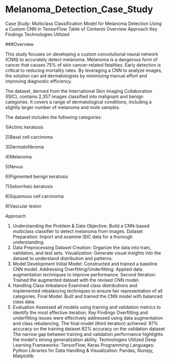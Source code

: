 # Melanoma_Detection_Case_Study

Case Study: Multiclass Classification Model for Melanoma Detection Using a Custom CNN in TensorFlow
Table of Contents
Overview
Approach
Key Findings
Technologies Utilized

###Overview

This study focuses on developing a custom convolutional neural network (CNN) to accurately detect melanoma. Melanoma is a dangerous form of cancer that causes 75% of skin cancer-related fatalities. Early detection is critical to reducing mortality rates. By leveraging a CNN to analyze images, the solution can aid dermatologists by minimizing manual effort and improving diagnostic efficiency.

The dataset, derived from the International Skin Imaging Collaboration (ISIC), contains 2,357 images classified into malignant and benign categories. It covers a range of dermatological conditions, including a slightly larger number of melanoma and mole samples.

The dataset includes the following categories:

1)Actinic keratosis

2)Basal cell carcinoma

3)Dermatofibroma

4)Melanoma

5)Nevus

6)Pigmented benign keratosis

7)Seborrheic keratosis

8)Squamous cell carcinoma

9)Vascular lesion

Approach
1. Understanding the Problem & Data
Objective: Build a CNN-based multiclass classifier to detect melanoma from images.
Dataset Preparation: Import and examine ISIC data for a thorough understanding.
2. Data Preprocessing
Dataset Creation: Organize the data into train, validation, and test sets.
Visualization: Generate visual insights into the dataset to understand distribution and patterns.
3. Model Development
Initial Model: Constructed and trained a baseline CNN model.
Addressing Overfitting/Underfitting: Applied data augmentation techniques to improve performance.
Second Iteration: Trained the augmented dataset with the revised CNN model.
4. Handling Class Imbalance
Examined class distributions and implemented rebalancing techniques to ensure fair representation of all categories.
Final Model: Built and trained the CNN model with balanced class data.
5. Evaluation
Assessed all models using training and validation metrics to identify the most effective iteration.
Key Findings
Overfitting and underfitting issues were effectively addressed using data augmentation and class rebalancing.
The final model (third iteration) achieved:
97% accuracy on the training dataset
82% accuracy on the validation dataset
The narrow gap between training and validation performance highlights the model's strong generalization ability.
Technologies Utilized
Deep Learning Frameworks: TensorFlow, Keras
Programming Languages: Python 
Libraries for Data Handling & Visualization: Pandas, Numpy, Matplotlib
